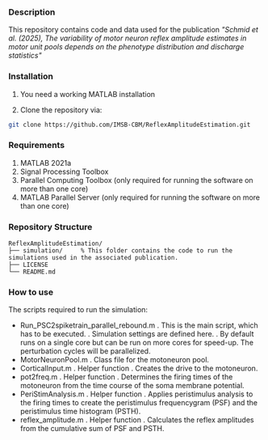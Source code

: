 ### Description
This repository contains code and data used for the publication *"Schmid et al. (2025), The variability of motor neuron reflex amplitude estimates in motor unit pools depends on the phenotype distribution and discharge statistics"*

### Installation
1. You need a working MATLAB installation

2. Clone the repository via:
```bash
git clone https://github.com/IMSB-CBM/ReflexAmplitudeEstimation.git
```

### Requirements
1. MATLAB 2021a
2. Signal Processing Toolbox
3. Parallel Computing Toolbox (only required for running the software on more than one core)
4. MATLAB Parallel Server (only required for running the software on more than one core)


### Repository Structure 
```
ReflexAmplitudeEstimation/
├── simulation/     % This folder contains the code to run the simulations used in the associated publication.
├── LICENSE
└── README.md
```

### How to use 
The scripts required to run the simulation:
- Run_PSC2spiketrain_parallel_rebound.m
    . This is the main script, which has to be executed.
    . Simulation settings are defined here.
    . By default runs on a single core but can be run on more cores for speed-up. The perturbation cycles will be parallelized. 
- MotorNeuronPool.m 
    . Class file for the motoneuron pool.
- CorticalInput.m
    . Helper function
    . Creates the drive to the motoneuron.
- pot2freq.m
    . Helper function
    . Determines the firing times of the motoneuron from the time course of the soma membrane potential.
- PeriStimAnalysis.m
    . Helper function
    . Applies peristimulus analysis to the firing times to create the peristimulus frequencygram (PSF) and the peristimulus time histogram (PSTH).
- reflex_amplitude.m
    . Helper function
    . Calculates the reflex amplitudes from the cumulative sum of PSF and PSTH.

